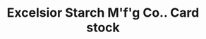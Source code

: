 ---
doi: 10.7916/D83F61P3
date_other: '1880'
date_other_textual: 1880-1889
form: printed ephemera
genre:
- Card stock
name:
- Excelsior Starch M'f'g Co.
object_in_context_url: https://biggert.cul.columbia.edu/items/view/ave_biggert_00283
subject_hierarchical_geographic:
- Elkhart, Indiana, United States
subject_name:
- Excelsior Starch M'f'g Co.
title: Excelsior Starch M'f'g Co.. Card stock
sort_title: Excelsior Starch M'f'g Co.. Card stock
call_number: ave_biggert_00283
coordinates:
- 41.683055555555555,-85.96888888888888
pid: ave_biggert_00283
identifiers: ave_biggert_00283
permalink: /biggert/ave_biggert_00283/
layout: iiif-image-page
---